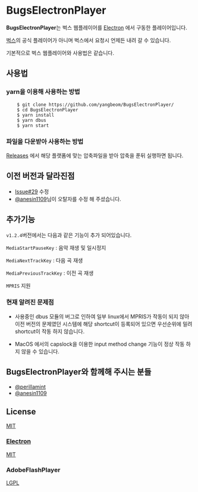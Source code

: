 # BugsElectronPlayer

**BugsElectronPlayer**는 벅스 웹플레이어를
[Electron](https://github.com/electron/electron) 에서 구동한 플레이어입니다.

[벅스](http://www.bugs.co.kr)의 공식 플레이어가 아니며 벅스에서 요청시 언제든
내려 갈 수 있습니다.

기본적으로 벅스 웹플레이어와 사용법은 같습니다.


## 사용법
### yarn을 이용해 사용하는 방법

```
    $ git clone https://github.com/yangbeom/BugsElectronPlayer/
    $ cd BugsElectronPlayer
    $ yarn install
    $ yarn dbus
    $ yarn start
```

### 파일을 다운받아 사용하는 방법

[Releases](https://github.com/yangbeom/BugsElectronPlayer/releases/)
에서 해당 플랫폼에 맞는 압축파일을 받아 압축을 푼뒤 실행하면 됩니다.

## 이전 버전과 달라진점

- [Issue#29](https://github.com/yangbeom/BugsElectronPlayer/issues/29) 수정
- [@anesin1109](https://github.com/anesin1109)님이 오탈자를 수정 해 주셨습니다.

## 추가기능

`v1.2.4`버전에서는 다음과 같은 기능이 추가 되어있습니다.

`MediaStartPauseKey` : 음악 재생 및 일시정지

`MediaNextTrackKey` : 다음 곡 재생

`MediaPreviousTrackKey` : 이전 곡 재생

`MPRIS` 지원

### 현재 알려진 문제점

- 사용중인 dbus 모듈의 버그로 인하여 일부 linux에서 MPRIS가 작동이 되지 않아
이전 버전의 문제였던 시스템에 해당 shortcut이 등록되어 있으면 우선순위에 밀려
shortcut이 작동 하지 않습니다.

- MacOS 에서의 capslock을 이용한 input method change 기능이 정상 작동 하지
    않을 수 있습니다.

## BugsElectronPlayer와 함께해 주시는 분들
- [@perillamint](https://github.com/perillamint)
- [@anesin1109](https://github.com/anesin1109)

## License

[MIT](./LICENSES/LICENSE)

### [Electron](https://github.com/electron/electron)
[MIT](./LICENSES/ElectronLicense)

### AdobeFlashPlayer
[LGPL](./LICENSES/AdobeFlashPlayerLicense)
